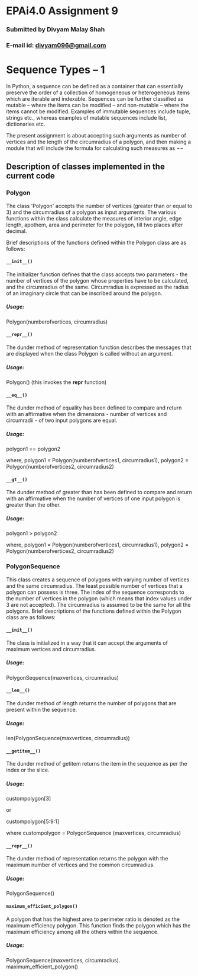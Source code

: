 # EPAi4.0 Assignment 9 
### Submitted by Divyam Malay Shah
### E-mail id: divyam096@gmail.com


# Sequence Types – 1

In Python, a sequence can be defined as a container that can essentially preserve the order of a collection of homogeneous or heterogeneous items which are iterable and indexable. Sequences can be further classified as mutable – where the items can be modified – and non-mutable – where the items cannot be modified. Examples of immutable sequences include tuple, strings etc., whereas examples of mutable sequences include list, dictionaries etc.

The present assignment is about accepting such arguments as number of vertices and the length of the circumradius of a polygon, and then making a module that will include the formula for calculating such measures as ¬¬

## Description of classes implemented in the current code

### Polygon

The class 'Polygon' accepts the number of vertices (greater than or equal to 3) and the circumradius of a polygon as input arguments. The various functions within the class calculate the measures of interior angle, edge length, apothem, area and perimeter for the polygon, till two places after decimal. 

Brief descriptions of the functions defined within the Polygon class are as follows:

#### `__init__()`

The initializer function defines that the class accepts two parameters - the number of vertices  of the polygon whose properties have to be calculated, and the circumradius of the same. Circumradius is expressed as the radius of an imaginary circle that can be inscribed around the polygon.

##### Usage:
Polygon(numberofvertices, circumradius)

#### `__repr__()`

The dunder method of representation function describes the messages that are displayed when the class Polygon is called without an argument.

##### Usage:
Polygon() (this invokes the __repr__ function)

#### `__eq__()`

The dunder method of equality has been defined to compare and return with an affirmative when the dimensions - number of vertices and circumradii - of two input polygons are equal.

##### Usage:
polygon1 == polygon2

where,  polygon1 = Polygon(numberofvertices1, circumradius1),
	 polygon2 = Polygon(numberofvertices2, circumradius2)

#### `__gt__()`

The dunder method of greater than has been defined to compare and return with an affirmative when the number of vertices of one input polygon is greater than the other.

##### Usage:
polygon1 > polygon2

where,  polygon1 = Polygon(numberofvertices1, circumradius1),
	 polygon2 = Polygon(numberofvertices2, circumradius2)
   

### PolygonSequence

This class creates a sequence of polygons with varying number of vertices and the same circumradius. The least possible number of vertices that a polygon can possess is three. The index of the sequence corresponds to the number of vertices in the polygon (which means that index values under 3 are not accepted). The circumradius is assumed to be the same for all the polygons. Brief descriptions of the functions defined within the Polygon class are as follows:


#### `__init__()`
The class is initialized in a way that it can accept the arguments of maximum vertices and circumradius.

##### Usage:
PolygonSequence(maxvertices, circumradius)

#### `__len__()`

The dunder method of length returns the number of polygons that are present within the sequence.

##### Usage:
len(PolygonSequence(maxvertices, circumradius))

#### `__getitem__()`

The dunder method of getitem returns the item in the sequence as per the index or the slice.

##### Usage:
custompolygon[3]

or

custompolygon[5:9:1]

where custompolygon = PolygonSequence (maxvertices, circumradius)


#### `__repr__()`

The dunder method of representation returns the polygon with the maximum number  of vertices and the common circumradius.

##### Usage:
PolygonSequence()

#### `maximum_efficient_polygon()`

A polygon that has the highest area to perimeter ratio is denoted as the maximum efficiency polygon. This function finds the polygon which has the maximum efficiency among all the others within the sequence.

##### Usage:

PolygonSequence(maxvertices, circumradius). maximum_efficient_polygon()

